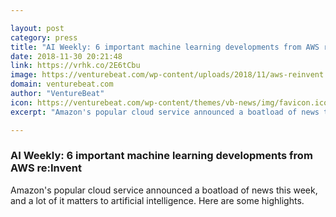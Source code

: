 ```yaml
---

layout: post
category: press
title: "AI Weekly: 6 important machine learning developments from AWS re:Invent"
date: 2018-11-30 20:21:48
link: https://vrhk.co/2E6tCbu
image: https://venturebeat.com/wp-content/uploads/2018/11/aws-reinvent.png?fit=1200%2C623&strip=all
domain: venturebeat.com
author: "VentureBeat"
icon: https://venturebeat.com/wp-content/themes/vb-news/img/favicon.ico
excerpt: "Amazon's popular cloud service announced a boatload of news this week, and a lot of it matters to artificial intelligence. Here are some highlights."

---
```


### AI Weekly: 6 important machine learning developments from AWS re:Invent

Amazon's popular cloud service announced a boatload of news this week, and a lot of it matters to artificial intelligence. Here are some highlights.